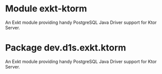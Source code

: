 # Module exkt-ktorm
An Exkt module providing handy PostgreSQL Java Driver support for Ktor Server.

# Package dev.d1s.exkt.ktorm
An Exkt module providing handy PostgreSQL Java Driver support for Ktor Server.